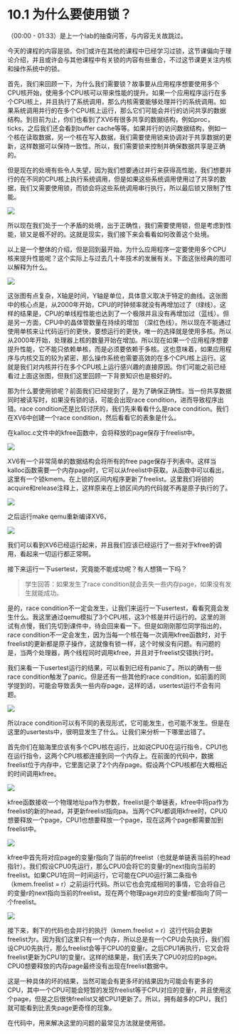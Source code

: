# 10.1 为什么要使用锁？

（00:00 - 01:33）是上一个lab的抽查问答，与内容无关故跳过。

今天的课程的内容是锁。你们或许在其他的课程中已经学习过锁，这节课偏向于理论介绍，并且或许会与其他课程中有关锁的内容有些重合，不过这节课更关注内核和操作系统中的锁。

首先，我们来回顾一下，为什么我们需要锁？故事要从应用程序想要使用多个CPU核开始，使用多个CPU核可以带来性能的提升。如果一个应用程序运行在多个CPU核上，并且执行了系统调用，那么内核需要能够处理并行的系统调用。如果系统调用并行的在多个CPU核上运行，那么它们可能会并行的访问共享的数据结构。到目前为止，你们也看到了XV6有很多共享的数据结构，例如proc，ticks，之后我们还会看到buffer cache等等。如果并行的访问数据结构，例如一个核在读取数据，另一个核在写入数据，我们需要使用锁来协调对于共享数据的更新，这样数据可以保持一致性。所以，我们需要锁来控制并确保数据共享是正确的。

但是现在的处境有些令人失望，因为我们想要通过并行来获得高性能，我们想要并行的在不同的CPU核上执行系统调用，但是如果这些系统调用使用过了共享的数据，我们又需要使用锁，而锁会将这些系统调用串行执行，所以最后锁又限制了性能。

![](../.gitbook/assets/image%20%28448%29.png)

所以现在我们处于一个矛盾的处境，出于正确性，我们需要使用锁，但是考虑到性能，锁又是极不好的。这就是现实，我们接下来会看看如何改善这个处境。

以上是一个整体的介绍，但是回到最开始，为什么应用程序一定要使用多个CPU核来提升性能呢？这个实际上与过去几十年技术的发展有关。下面这张经典的图可以解释为什么。

![](../.gitbook/assets/image%20%28447%29.png)

这张图有点复杂，X轴是时间，Y轴是单位，具体意义取决于特定的曲线。这张图中的核心点是，从2000年开始，CPU的时钟频率就没有再增加过了（绿线）。这样的结果是，CPU的单线程性能也达到了一个极限并且没有再增加过（蓝线）。但是另一方面，CPU中的晶体管数量在持续的增加 （深红色线）。所以现在不能通过使用单核来让代码运行的更快，要想运行的更快，唯一的选择就是使用多核。所以从2000年开始，处理器上核的数量开始在增加。所以现在如果一个应用程序想要提升性能，它不能只依赖单核，而是必须要依赖于多核。这也意味着，如果应用程序与内核交互的较为紧密，那么操作系统也需要高效的在多个CPU核上运行。这就是我们对内核并行在多个CPU核上运行感兴趣的直接原因。你们可能之前已经看过上面这张图，但我们这里回顾一下背景知识也是极好的。

那为什么要使用锁呢？前面我们已经提到了，是为了确保正确性。当一份共享数据同时被读写时，如果没有锁的话，可能会出现race condition，进而导致程序出错。race condition还是比较讨厌的，我们先来看看什么是race condition。我们在XV6中创建一个race condition，然后看看它的表象是什么。

在kalloc.c文件中的kfree函数中，会将释放的page保存于freelist中。

![](../.gitbook/assets/image%20%28464%29.png)

XV6有一个非常简单的数据结构会将所有的free page保存于列表中。这样当kalloc函数需要一个内存page时，它可以从freelist中获取。从函数中可以看出，这里有一个锁kmem。在上锁的区间内程序更新了freelist。这里我们将锁的acquire和release注释上，这样原来在上锁区间内的代码就不再是原子执行的了。

![](../.gitbook/assets/image%20%28461%29.png)

之后运行make qemu重新编译XV6，

![](../.gitbook/assets/image%20%28454%29.png)

我们可以看到XV6已经运行起来，并且我们应该已经运行了一些对于kfree的调用，看起来一切运行都正常啊。

接下来运行一下usertest，究竟能不能成功呢？有人想猜一下吗？

> 学生回答：如果发生了race condition就会丢失一些内存page，如果没有发生就能成功。

是的，race condition不一定会发生，让我们来运行一下usertest，看看究竟会发生什么。我这里通过qemu模拟了3个CPU核，这3个核是并行运行的。这里的测试有点慢，我们先切到课件中，待会回来看一下。但是如刚刚那位同学指出的，race condition不一定会发生，因为当每一个核在每一次调用kfree函数时，对于freelist的更新都是原子操作，这就像有锁一样，这个时候没有问题。有问题的是，当两个处理器，两个线程同时调用kfree，并且对于freelist交错执行时。

我们来看一下usertest运行的结果，可以看到已经有panic了。所以的确有一些race condition触发了panic。但是还有一些其他的race condition，如前面的同学提到的，可能会导致丢失一些内存page，这样的话，usertest运行不会有问题。

![](../.gitbook/assets/image%20%28467%29.png)

所以race condition可以有不同的表现形式，它可能发生，也可能不发生。但是在这里的usertests中，很明显发生了什么。让我们来分析一下哪里出错了。

首先你们在脑海里应该有多个CPU核在运行，比如说CPU0在运行指令，CPU1也在运行指令，这两个CPU核都连接到同一个内存上。在前面的代码中，数据freelist位于内存中，它里面记录了2个内存page。假设两个CPU核都在大概相近的时间调用kfree。

![](../.gitbook/assets/image%20%28456%29.png)

kfree函数接收一个物理地址pa作为参数，freelist是个单链表，kfree中将pa作为freelist的新的head，并更新freelist指向pa。当两个CPU都调用kfree时，CPU0想要释放一个page，CPU1也想要释放一个page，现在这两个page都需要加到freelist中。

![](../.gitbook/assets/image%20%28470%29.png)

kfree中首先将对应page的变量r指向了当前的freelist（也就是单链表当前的head指针）。我们假设CPU0先运行，那么CPU0会将它的变量r的next指向当前的freelist。如果CPU1在同一时间运行，它可能在CPU0运行第二条指令（kmem.freelist = r）之前运行代码。所以它也会完成相同的事情，它会将自己的变量r的next指向当前的freelist。现在两个物理page对应的变量r都指向了同一个freelist。

![](../.gitbook/assets/image%20%28445%29.png)

接下来，剩下的代码也会并行的执行（kmem.freelist = r）这行代码会更新freelist为r。因为我们这里只有一个内存，所以总是有一个CPU会先执行，我们假设CPU0先执行，那么freelist会等于CPU0的变量r。之后CPU1再执行，它又会将freelist更新为CPU1的变量r。这样的结果是，我们丢失了CPU0对应的page。CPU0想要释放的内存page最终没有出现在freelist数据中。

这是一种具体的坏的结果，当然可能会有更多坏的结果因为可能会有更多的CPU，其中一个CPU可能会短暂的发现freelist等于CPU对应的变量r，并且使用这个page，但是之后很快freelist又被CPU1更新了。所以，拥有越多的CPU，我们就可能看到比丢失page更奇怪的现象。

在代码中，用来解决这里的问题的最常见方法就是使用锁。

